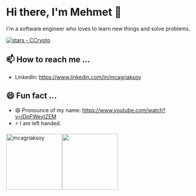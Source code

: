 # Hi there, I'm Mehmet 👋

I'm a software engineer who loves to learn new things and solve problems.

<a href="https://github.com/mcagriaksoy"><img src="https://img.shields.io/github/stars/mcagriaksoy?style=social" alt="stars - CCrypto"></a>

## 📫 How to reach me ...
- LinkedIn: https://www.linkedin.com/in/mcagriaksoy

## 😄 Fun fact ...
- 😄 Pronounce of my name: https://www.youtube.com/watch?v=jDpFWeytZEM
- ⚡ I am left handed.
  
<p align="left">
<img align="" height='150px' src="https://github-readme-stats.vercel.app/api?username=mcagriaksoy&hide_title=true&show_icons=true&theme=gotham&include_all_commits=true" alt="mcagriaksoy" /><img align="" height='150px' src="https://github-readme-stats.vercel.app/api/top-langs/?username=mcagriaksoy&hide_title=false&layout=compact&theme=gotham&count_private=true" />
</p>
<br>

